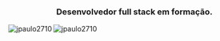 <h3 align="center">Desenvolvedor full stack em formação.</h3>

<p><img align="left" src="https://github-readme-stats.vercel.app/api/top-langs?username=jpaulo2710&show_icons=true&locale=en&layout=compact" alt="jpaulo2710" />  <img align="center" src="https://github-readme-stats.vercel.app/api?username=jpaulo2710&show_icons=true&locale=en" alt="jpaulo2710" /> </p>

